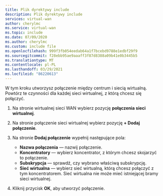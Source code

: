 ```yaml
---
title: Plik dyrektywy include
description: Plik dyrektywy include
services: virtual-wan
author: cherylmc
ms.service: virtual-wan
ms.topic: include
ms.date: 07/09/2020
ms.author: cherylmc
ms.custom: include file
ms.openlocfilehash: 999f3fb054eedab64a1f7bcebd9788e1edbf29f9
ms.sourcegitcommit: f28ebb95ae9aaaff3f87d8388a09b41e0b3445b5
ms.translationtype: MT
ms.contentlocale: pl-PL
ms.lasthandoff: 03/29/2021
ms.locfileid: "86220613"
---
```

W tym kroku utworzysz połączenie między centrum i siecią wirtualną. Powtórz te czynności dla każdej sieci wirtualnej, z którą chcesz się połączyć.

1. Na stronie wirtualnej sieci WAN wybierz pozycję **połączenia sieci wirtualnej**.
1. Na stronie połączenie sieci wirtualnej wybierz pozycję **+ Dodaj połączenie**.
1. Na stronie **Dodaj połączenie** wypełnij następujące pola:

    * **Nazwa połączenia** — nazwij połączenie.
    * **Koncentratory** — wybierz koncentrator, z którym chcesz skojarzyć to połączenie.
    * **Subskrypcja** — sprawdź, czy wybrano właściwą subskrypcję.
    * **Sieć wirtualna** — wybierz sieć wirtualną, którą chcesz połączyć z tym koncentratorem. Sieć wirtualna nie może mieć istniejącej bramy sieci wirtualnej.
1. Kliknij przycisk **OK**, aby utworzyć połączenie.